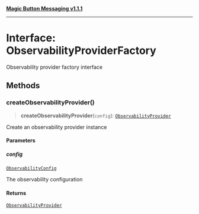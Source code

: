 [**Magic Button Messaging v1.1.1**](../README.md)

***

# Interface: ObservabilityProviderFactory

Observability provider factory interface

## Methods

### createObservabilityProvider()

> **createObservabilityProvider**(`config`): [`ObservabilityProvider`](ObservabilityProvider.md)

Create an observability provider instance

#### Parameters

##### config

[`ObservabilityConfig`](ObservabilityConfig.md)

The observability configuration

#### Returns

[`ObservabilityProvider`](ObservabilityProvider.md)
